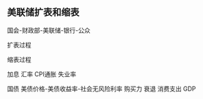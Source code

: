 ## 美联储扩表和缩表

国会-财政部-美联储-银行-公众

扩表过程




缩表过程


加息
汇率
CPI通胀
失业率

国债
美债价格-美债收益率-社会无风险利率
购买力
衰退
消费支出
GDP
